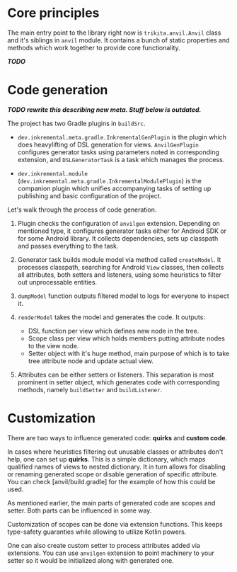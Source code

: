 # Core principles

The main entry point to the library right now is `trikita.anvil.Anvil`
class and it's siblings in `anvil` module. It contains a bunch of
static properties and methods which work together to provide core
functionality.

***TODO***

# Code generation

***TODO rewrite this describing new meta. Stuff below is outdated.***

The project has two Gradle plugins in `buildSrc`.

* `dev.inkremental.meta.gradle.InkrementalGenPlugin` is the plugin which
does heavylifting of DSL generation for views. `AnvilGenPlugin` configures
generator tasks using parameters noted in corresponding extension,
and `DSLGeneratorTask` is a task which manages the process.

* `dev.inkremental.module` (`dev.inkremental.meta.gradle.InkrementalModulePlugin`)
is the companion plugin which unifies accompanying tasks of setting up
publishing and basic configuration of the project.

Let's walk through the process of code generation.

1. Plugin checks the configuration of `anvilgen` extension. Depending on
mentioned type, it configures generator tasks either for Android SDK
or for some Android library. It collects dependencies, sets up classpath
and passes everything to the task.

2. Generator task builds module model via method called `createModel`.
It processes classpath, searching for Android `View` classes, then
collects all attributes, both setters and listeners, using some heuristics
to filter out unprocessable entities.

3. `dumpModel` function outputs filtered model to logs for everyone to
inspect it.

4. `renderModel` takes the model and generates the code. It outputs:
    * DSL function per view which defines new node in the tree.
    * Scope class per view which holds members putting attribute nodes
      to the view node.
    * Setter object with it's huge method, main purpose of which is to
      take tree attribute node and update actual view.
      
5. Attributes can be either setters or listeners. This separation is most
prominent in setter object, which generates code with corresponding
methods, namely `buildSetter` and `buildListener`.

# Customization

There are two ways to influence generated code: **quirks** and **custom
code**.

In cases where heuristics filtering out unusable classes or attributes
don't help, one can set up **quirks**. This is a simple dictionary,
which maps qualified names of views to nested dictionary. It in turn
allows for disabling or renaming generated scope or disable generation
of specific attribute. You can check [anvil/build.gradle] for the example
of how this could be used.

As mentioned earlier, the main parts of generated code are scopes and
setter. Both parts can be influenced in some way.

Customization of scopes can be done via extension functions. This keeps
type-safety guaranties while allowing to utilize Kotlin powers.

One can also create custom setter to process attributes added via
extensions. You can use `anvilgen` extension to point machinery to your
setter so it would be initialized along with generated one.
